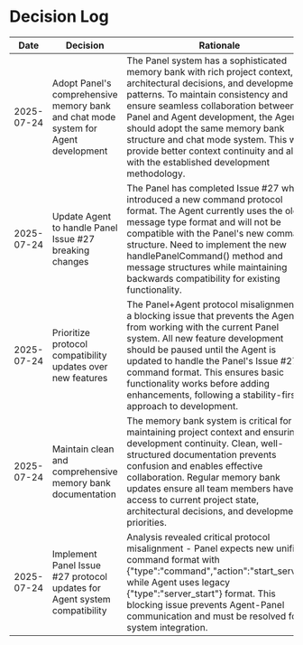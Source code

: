 # Decision Log

| Date | Decision | Rationale |
|------|----------|-----------|
| 2025-07-24 | Adopt Panel's comprehensive memory bank and chat mode system for Agent development | The Panel system has a sophisticated memory bank with rich project context, architectural decisions, and development patterns. To maintain consistency and ensure seamless collaboration between Panel and Agent development, the Agent should adopt the same memory bank structure and chat mode system. This will provide better context continuity and align with the established development methodology. |
| 2025-07-24 | Update Agent to handle Panel Issue #27 breaking changes | The Panel has completed Issue #27 which introduced a new command protocol format. The Agent currently uses the old message type format and will not be compatible with the Panel's new command structure. Need to implement the new handlePanelCommand() method and message structures while maintaining backwards compatibility for existing functionality. |
| 2025-07-24 | Prioritize protocol compatibility updates over new features | The Panel+Agent protocol misalignment is a blocking issue that prevents the Agent from working with the current Panel system. All new feature development should be paused until the Agent is updated to handle the Panel's Issue #27 command format. This ensures basic functionality works before adding enhancements, following a stability-first approach to development. |
| 2025-07-24 | Maintain clean and comprehensive memory bank documentation | The memory bank system is critical for maintaining project context and ensuring development continuity. Clean, well-structured documentation prevents confusion and enables effective collaboration. Regular memory bank updates ensure all team members have access to current project state, architectural decisions, and development priorities. |
| 2025-07-24 | Implement Panel Issue #27 protocol updates for Agent system compatibility | Analysis revealed critical protocol misalignment - Panel expects new unified command format with {"type":"command","action":"start_server"} while Agent uses legacy {"type":"server_start"} format. This blocking issue prevents Agent-Panel communication and must be resolved for system integration. |
